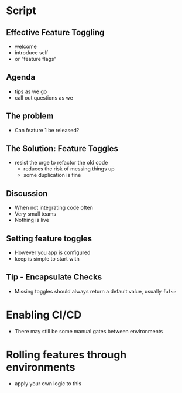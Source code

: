 # Script

## Effective Feature Toggling

- welcome
- introduce self
- or "feature flags"

## Agenda

- tips as we go
- call out questions as we 

## The problem

- Can feature 1 be released?

## The Solution: Feature Toggles

- resist the urge to refactor the old code
  - reduces the risk of messing things up
  - some duplication is fine

## Discussion

- When not integrating code often
- Very small teams
- Nothing is live

## Setting feature toggles

- However you app is configured
- keep is simple to start with

## Tip - Encapsulate Checks

- Missing toggles should always return a default value, usually `false`

# Enabling CI/CD

- There may still be some manual gates between environments

# Rolling features through environments

- apply your own logic to this
